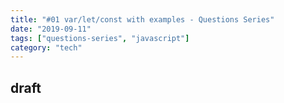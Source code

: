```yaml
---
title: "#01 var/let/const with examples - Questions Series"
date: "2019-09-11"
tags: ["questions-series", "javascript"]
category: "tech"
---
```



## draft